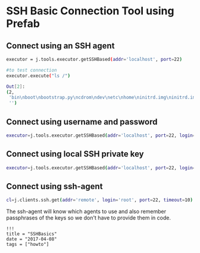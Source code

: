 # SSH Basic Connection Tool using Prefab

## Connect using an SSH agent

```bash
executor = j.tools.executor.getSSHBased(addr='localhost', port=22)

#to test connection
executor.execute("ls /")

Out[2]: 
(2,
 'bin\nboot\nbootstrap.py\ncdrom\ndev\netc\nhome\ninitrd.img\ninitrd.img.old\nlib\nlib64\nlost+found\nmedia\nmnt\nopt\nproc\nroot\nrun\nsbin\nsrv\nsys\ntmp\nusr\nvar\nvmlinuz\nvmlinuz.old\n\n',
 '')
```

## Connect using username and password

```bash
executor=j.tools.executor.getSSHBased(addr='localhost', port=22, login="root", passwd="1234")
```

## Connect using local SSH private key

```bash
executor=j.tools.executor.getSSHBased(addr='localhost', port=22, login="root", passwd="1234", pushkey="ovh_install")
```

## Connect using ssh-agent

```bash
cl=j.clients.ssh.get(addr='remote', login='root', port=22, timeout=10)
```

The ssh-agent will know which agents to use and also remember passphrases of the keys so we don't have to provide them in code.

```
!!!
title = "SSHBasics"
date = "2017-04-08"
tags = ["howto"]
```
